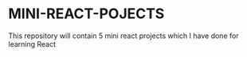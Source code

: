 # MINI-REACT-POJECTS
This repository will contain 5 mini react projects which I have done for learning React
